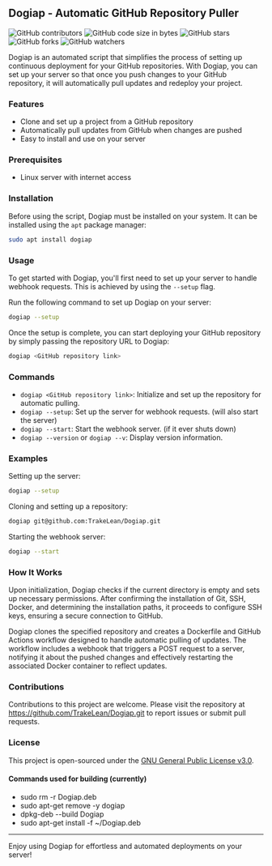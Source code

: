## Dogiap - Automatic GitHub Repository Puller

![GitHub contributors](https://img.shields.io/github/contributors/TrakeLean/Dogiap)
![GitHub code size in bytes](https://img.shields.io/github/languages/code-size/TrakeLean/Dogiap)
![GitHub stars](https://img.shields.io/github/stars/TrakeLean/Dogiap?style=social)
![GitHub forks](https://img.shields.io/github/forks/TrakeLean/Dogiap?style=social)
![GitHub watchers](https://img.shields.io/github/watchers/TrakeLean/Dogiap?style=social)

Dogiap is an automated script that simplifies the process of setting up continuous deployment for your GitHub repositories. With Dogiap, you can set up your server so that once you push changes to your GitHub repository, it will automatically pull updates and redeploy your project.

### Features

- Clone and set up a project from a GitHub repository
- Automatically pull updates from GitHub when changes are pushed
- Easy to install and use on your server

### Prerequisites

- Linux server with internet access

### Installation

Before using the script, Dogiap must be installed on your system. It can be installed using the `apt` package manager:

```bash
sudo apt install dogiap
```

### Usage

To get started with Dogiap, you'll first need to set up your server to handle webhook requests. This is achieved by using the `--setup` flag.

Run the following command to set up Dogiap on your server:

```bash
dogiap --setup
```

Once the setup is complete, you can start deploying your GitHub repository by simply passing the repository URL to Dogiap:

```bash
dogiap <GitHub repository link>
```

### Commands

- `dogiap <GitHub repository link>`: Initialize and set up the repository for automatic pulling.
- `dogiap --setup`: Set up the server for webhook requests. (will also start the server)
- `dogiap --start`: Start the webhook server. (if it ever shuts down)
- `dogiap --version` or `dogiap --v`: Display version information.

### Examples

Setting up the server:

```bash
dogiap --setup
```

Cloning and setting up a repository:

```bash
dogiap git@github.com:TrakeLean/Dogiap.git
```

Starting the webhook server:

```bash
dogiap --start
```

### How It Works

Upon initialization, Dogiap checks if the current directory is empty and sets up necessary permissions. After confirming the installation of Git, SSH, Docker, and determining the installation paths, it proceeds to configure SSH keys, ensuring a secure connection to GitHub.

Dogiap clones the specified repository and creates a Dockerfile and GitHub Actions workflow designed to handle automatic pulling of updates. The workflow includes a webhook that triggers a POST request to a server, notifying it about the pushed changes and effectively restarting the associated Docker container to reflect updates.

### Contributions

Contributions to this project are welcome. Please visit the repository at https://github.com/TrakeLean/Dogiap.git to report issues or submit pull requests.

### License

This project is open-sourced under the [GNU General Public License v3.0](LICENSE.md).

#### Commands used for building (currently)
- sudo rm -r Dogiap.deb
- sudo apt-get remove -y dogiap
- dpkg-deb --build Dogiap
- sudo apt-get install -f ~/Dogiap.deb

---

Enjoy using Dogiap for effortless and automated deployments on your server!
